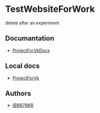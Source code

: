# TestWebsiteForWork
delete after an experiment

## Documantation
- [ProjectForVkDocs](https://br7rkr.github.io/ProjectForVk/readme.html)

## Local docs

- [ProjectForVk](https://br7rkr.github.io/TestWebsiteForWork/projectforvk.html)

## Authors

- [@BR7RKR](https://github.com/BR7RKR)

